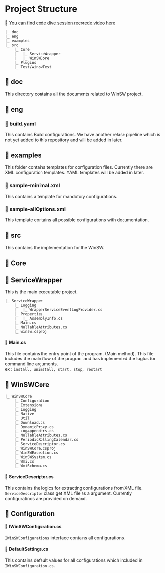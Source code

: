 # Project Structure

:movie_camera: [You can find code dive session recorede video here](https://youtu.be/_adhRj19ESY)

```
|_ doc
|_ eng
|_ examples
|_ src
    |_ Core
    |   |_ ServiceWrapper
    |   |_ WinSWCore
    |_ Plugins
    |_ Test/winswTest
```

## :open_file_folder: doc

This directory contains all the documents related to WinSW project.

## :open_file_folder: eng

### :page_facing_up: build.yaml  

This contains Build configurations. We have another relase pipeline which is not yet added to this repository and will be added in later.  

## :open_file_folder: examples

This folder contains templates for configuration files. Currently there are XML configuration templates. YAML templates will be added in later.

### :page_facing_up: sample-minimal.xml

This contains a template for mandotory configurations.

### :page_facing_up: sample-allOptions.xml

This template contains all possible configurations with documentation.

## :open_file_folder: src

This contains the implementation for the WinSW.

## :open_file_folder: Core

## :notebook: ServiceWrapper

This is the main executable project.
```
|_ ServiceWrapper
    |_ Logging
    |   |_ WrapperServiceEventLogProvider.cs
    |_ Properties
    |   |_ AssemblyInfo.cs
    |_ Main.cs
    |_ NullableAttributes.cs
    |_ winsw.csproj
```

#### :page_facing_up: Main.cs

This file contains the entry point of the program. (Main method). This file includes the main flow of the program and has implemented the logics for command line arguments.  
ex : ```install, uninstall, start, stop, restart```

## :notebook: WinSWCore

```
|_ WinSWCore
    |_ Configuration
    |_ Extensions
    |_ Logging
    |_ Native
    |_ Util
    |_ Download.cs
    |_ DynamicProxy.cs
    |_ LogAppenders.cs
    |_ NullableAttributes.cs
    |_ PeriodicRollingCalendar.cs
    |_ ServiceDescriptor.cs
    |_ WinSWCore.csproj
    |_ WinSWException.cs
    |_ WinSWSystem.cs
    |_ Wmi.cs
    |_ WmiSchema.cs
```

#### :page_facing_up: ServiceDescriptor.cs

This contains the logics for extracting configurations from XML file. ```ServiceDescriptor``` class get XML file as a argument. Currently configuratinos are provided on demand.

## :open_file_folder: Configuration

#### :page_facing_up: IWinSWConfiguration.cs

```IWinSWConfigurations``` interface contains all configurations.

#### :page_facing_up: DefaultSettings.cs

This contains default values for all configurations which included in ```IWinSWConfiguration.cs```.